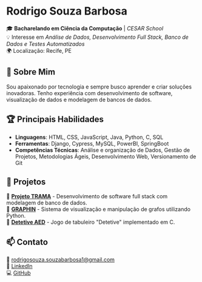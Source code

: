 # Rodrigo Souza Barbosa

🎓 **Bacharelando em Ciência da Computação** | *CESAR School*  
💡 Interesse em *Análise de Dados, Desenvolvimento Full Stack, Banco de Dados e Testes Automatizados*  
🌍 Localização: Recife, PE

## 🚀 Sobre Mim
Sou apaixonado por tecnologia e sempre busco aprender e criar soluções inovadoras. Tenho experiência com desenvolvimento de software, visualização de dados e modelagem de bancos de dados.

## 🏆 Principais Habilidades
- **Linguagens**: HTML, CSS, JavaScript, Java, Python, C, SQL
- **Ferramentas**: Django, Cypress, MySQL, PowerBI, SpringBoot
- **Competências Técnicas**: Análise e organização de Dados, Gestão de Projetos, Metodologias Ágeis, Desenvolvimento Web, Versionamento de Git

## 📂 Projetos
🔹 **[Projeto TRAMA](https://github.com/rodsouzab/ProjetoManguetown)** - Desenvolvimento de software full stack com modelagem de banco de dados.  
🔹 **[GRAPHIN](https://github.com/Matheuslh/Trabalho-grafos)** - Sistema de visualização e manipulação de grafos utilizando Python.  
🔹 **[Detetive AED](https://github.com/rodsouzab/DetetiveAED)** - Jogo de tabuleiro "Detetive" implementado em C.

## 📫 Contato
📧 rodrigosouza.souzabarbosa1@gmail.com  
🔗 [LinkedIn](https://www.linkedin.com/in/rodrigo-souza-28682b2b7)  
💻 [GitHub](https://github.com/rodsouzab)
